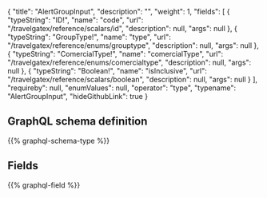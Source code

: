 {
  "title": "AlertGroupInput",
  "description": "",
  "weight": 1,
  "fields": [
    {
      "typeString": "ID!",
      "name": "code",
      "url": "/travelgatex/reference/scalars/id",
      "description": null,
      "args": null
    },
    {
      "typeString": "GroupType!",
      "name": "type",
      "url": "/travelgatex/reference/enums/grouptype",
      "description": null,
      "args": null
    },
    {
      "typeString": "ComercialType!",
      "name": "comercialType",
      "url": "/travelgatex/reference/enums/comercialtype",
      "description": null,
      "args": null
    },
    {
      "typeString": "Boolean!",
      "name": "isInclusive",
      "url": "/travelgatex/reference/scalars/boolean",
      "description": null,
      "args": null
    }
  ],
  "requireby": null,
  "enumValues": null,
  "operator": "type",
  "typename": "AlertGroupInput",
  "hideGithubLink": true
}
## GraphQL schema definition

{{% graphql-schema-type %}}

## Fields

{{% graphql-field %}}
